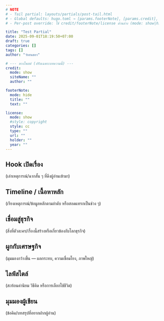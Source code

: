 ```yaml
---
# NOTE
# - Tail partial: layouts/partials/post-tail.html
# - Global defaults: hugo.toml → [params.footerNote], [params.credit], [params.license]
# - Per-post override: ใช้ credit/footerNote/license ด้านล่าง (mode: show|hide)

title: "Test Partial"
date: 2025-09-01T18:19:50+07:00
draft: true
categories: []
tags: []
author: "วัยสนธยา"

# --- หางโพสต์ (ปรับเฉพาะบทความนี้) ---
credit:
  mode: show
  siteName: ""
  author: ""

footerNote:
  mode: hide
  title: ""
  text: ""

license:
  mode: show
  #style: copyright
  style: cc
  type: ""
  url: ""
  holder: ""
  year: ""
---
```


## Hook เปิดเรื่อง
(เล่าเหตุการณ์/ฉากสั้น ๆ ที่ดึงผู้อ่านเข้ามา)

## Timeline / เนื้อหาหลัก
(เรียงเหตุการณ์/ข้อมูลหลักตามลำดับ หรือสอดแทรกเป็นช่วง ๆ)

## เชื่อมสู่ธุรกิจ
(สิ่งที่ตัวละคร/เรื่องนี้สร้างหรือเกี่ยวข้องกับโลกธุรกิจ)

## ผูกกับเศรษฐกิจ
(มุมมองกว้างขึ้น — ผลกระทบ, ความเชื่อมโยง, ภาพใหญ่)

## ไลฟ์สไตล์
(สะท้อนค่านิยม วิธีคิด หรือการเลือกใช้ชีวิต)

## มุมมองผู้เขียน
(ข้อคิด/บทสรุปที่อยากฝากผู้อ่าน)
